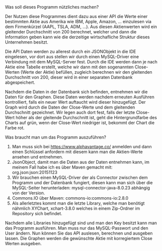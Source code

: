 Was soll dieses Programm nützliches machen?

Der Nutzen diese Programmes dient dazu aus einer API die Werte einer bestimmten Aktie aus Amerika wie IBM, Apple, Amazon, ... einzulesen via dem Firmenkürzel (AAPL, TSLA, ADM, ...). Aus diesen Aktienwerten wird ein gleitender Durchschnitt von 200 berechnet, welcher und dann die Information geben kann wie die derzeitige wirtschafliche Struktur dieses Unternehmen besitzt. 

Die API Daten werden zu allerest durch ein JSONObjekt in die IDE eingelesen, vor dort aus stellen wir durch einen MySQL-Driver eine Verbindung mit dem MySQL-Server fest. Durch die IDE werden dann je nach Aktie eine Tabelle erstellt, welche wir dann mit den sogenannten Close-Werten (Werte der Aktie) befüllen, zugleich berechnen wir den gleitenden Durchschnitt von 200, dieser wird in einer separaten Datenbank abgespeichert.

Nachdem die Daten in der Datenbank sich befinden, entnehmen wir die Daten für den Graphen. Diese Daten werden nachdem erneuten Ausführen kontrolliert, falls ein neuer Wert auftaucht wird dieser hinzugefügt.
Der Graph wird durch die Daten der Close-Werte und dem gleitenden Durchschnitt gezeichnet. Wir legen auch dort fest, falls der letzte Close-Wert höher als der gleitende Durchschnitt ist, geht die Hintergrundfarbe des Charts auf grün, wenn der Close-Wert niedriger ist, bekommt der Chart die Farbe rot.

Was braucht man um das Programm auszuführen?
1. Man muss sich bei https://www.alphavantage.co/ anmelden und dann einen Schlüssel anfordern mit diesem kann man die Aktien-Werte ansehen und entnehmen.
2. JsonObject, damit man die Daten aus der Daten entnehmen kann, im meinem Fall habe ich es über Maven gemacht mit: org.json:json:20151123
3. Wir brauchen einen MySQL-Driver der als Connector zwischen dem Programm und der Datenbank fungiert, diesen kann man sich über die MySQL-Seiter herunterladen: mysql-connector-java-8.0.23 abhängig von der Version.
4. Commons.IO über Maven: commons-io:commons-io:2.8.0
5. Als allerletztes kommt man die letzte Library, welche man benötigt nähmlich XYChart, xchart-3.8.0 welches in einem Zip-Ordner im Repository sich befindet.

Nachdem alle Libraries hinzugefügt sind und man den Key besitzt kann man das Programm ausführen. Man muss nur das MySQL-Passwort und den User ändern.
Nun können Sie das API auslesen, berechnen und ausgeben lassen. Die Graphen werden die gewünschte Aktie mit korregiertem Close Werten ausgeben.


